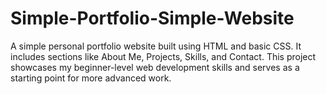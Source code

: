 #  Simple-Portfolio-Simple-Website
A simple personal portfolio website built using HTML and basic CSS. It includes sections like About Me, Projects, Skills, and Contact. This project showcases my beginner-level web development skills and serves as a starting point for more advanced work.

